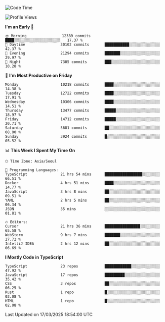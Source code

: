 <!--START_SECTION:waka-->
![Code Time](http://img.shields.io/badge/Code%20Time-7%2C443%20hrs%2030%20mins-blue)

![Profile Views](http://img.shields.io/badge/Profile%20Views-0-blue)

**I'm an Early 🐤** 

```text
🌞 Morning                12339 commits       ████░░░░░░░░░░░░░░░░░░░░░   17.37 % 
🌆 Daytime                30102 commits       ███████████░░░░░░░░░░░░░░   42.37 % 
🌃 Evening                21294 commits       ███████░░░░░░░░░░░░░░░░░░   29.97 % 
🌙 Night                  7305 commits        ███░░░░░░░░░░░░░░░░░░░░░░   10.28 % 
```
📅 **I'm Most Productive on Friday** 

```text
Monday                   10218 commits       ████░░░░░░░░░░░░░░░░░░░░░   14.38 % 
Tuesday                  12722 commits       ████░░░░░░░░░░░░░░░░░░░░░   17.91 % 
Wednesday                10306 commits       ████░░░░░░░░░░░░░░░░░░░░░   14.51 % 
Thursday                 13477 commits       █████░░░░░░░░░░░░░░░░░░░░   18.97 % 
Friday                   14712 commits       █████░░░░░░░░░░░░░░░░░░░░   20.71 % 
Saturday                 5681 commits        ██░░░░░░░░░░░░░░░░░░░░░░░   08.00 % 
Sunday                   3924 commits        █░░░░░░░░░░░░░░░░░░░░░░░░   05.52 % 
```


📊 **This Week I Spent My Time On** 

```text
🕑︎ Time Zone: Asia/Seoul

💬 Programming Languages: 
TypeScript               21 hrs 54 mins      █████████████████░░░░░░░░   66.51 % 
Docker                   4 hrs 51 mins       ████░░░░░░░░░░░░░░░░░░░░░   14.77 % 
JavaScript               3 hrs 8 mins        ██░░░░░░░░░░░░░░░░░░░░░░░   09.51 % 
YAML                     2 hrs 5 mins        ██░░░░░░░░░░░░░░░░░░░░░░░   06.34 % 
JSON                     35 mins             ░░░░░░░░░░░░░░░░░░░░░░░░░   01.81 % 

🔥 Editors: 
Cursor                   21 hrs 36 mins      ████████████████░░░░░░░░░   65.58 % 
WebStorm                 9 hrs 7 mins        ███████░░░░░░░░░░░░░░░░░░   27.72 % 
IntelliJ IDEA            2 hrs 12 mins       ██░░░░░░░░░░░░░░░░░░░░░░░   06.69 % 
```

**I Mostly Code in TypeScript** 

```text
TypeScript               23 repos            ████████████░░░░░░░░░░░░░   47.92 % 
JavaScript               17 repos            █████████░░░░░░░░░░░░░░░░   35.42 % 
CSS                      3 repos             ██░░░░░░░░░░░░░░░░░░░░░░░   06.25 % 
Rust                     1 repo              █░░░░░░░░░░░░░░░░░░░░░░░░   02.08 % 
HTML                     1 repo              █░░░░░░░░░░░░░░░░░░░░░░░░   02.08 % 
```




 Last Updated on 17/03/2025 18:54:00 UTC
<!--END_SECTION:waka-->
